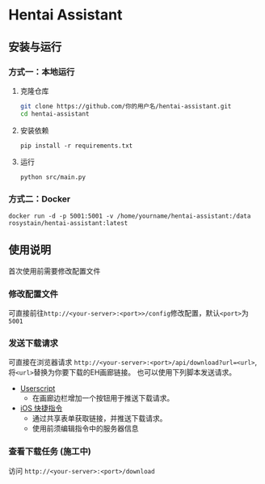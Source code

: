 # Hentai Assistant
## 安装与运行
### 方式一：本地运行
1. 克隆仓库
   ```bash
   git clone https://github.com/你的用户名/hentai-assistant.git
   cd hentai-assistant
   ```
2. 安装依赖
   ```
   pip install -r requirements.txt
   ```
3. 运行
   ```
   python src/main.py
   ```
### 方式二：Docker
 ```
 docker run -d -p 5001:5001 -v /home/yourname/hentai-assistant:/data rosystain/hentai-assistant:latest
 ```

## 使用说明
首次使用前需要修改配置文件
### 修改配置文件
可直接前往`http://<your-server>:<port>>/config`修改配置，默认`<port>`为`5001`
### 发送下载请求
可直接在浏览器请求 `http://<your-server>:<port>/api/download?url=<url>`, 将`<url>`替换为你要下载的EH画廊链接。
也可以使用下列脚本发送请求。
- [Userscript](https://greasyfork.org/zh-CN/scripts/541108-hentai-assistant)
  - 在画廊边栏增加一个按钮用于推送下载请求。
- [iOS 快捷指令](https://www.icloud.com/shortcuts/27f2d38a7c334ff2824c3a63a53ec7e6)
  -  通过共享表单获取链接，并推送下载请求。
  -  使用前须编辑指令中的服务器信息
### 查看下载任务 (施工中)
访问 `http://<your-server>:<port>/download`
